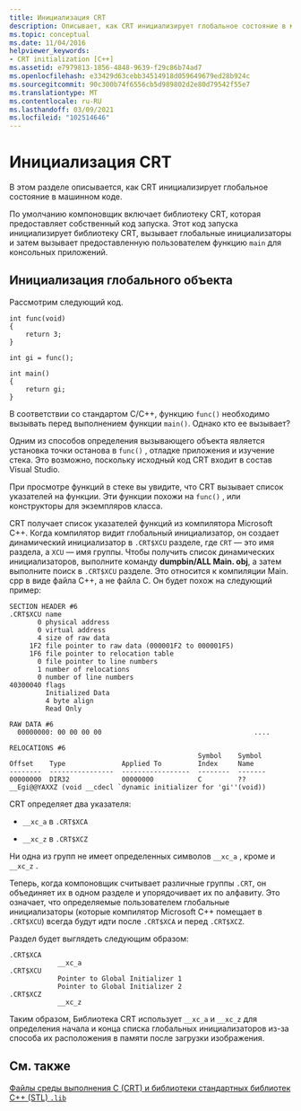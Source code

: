 ```yaml
---
title: Инициализация CRT
description: Описывает, как CRT инициализирует глобальное состояние в машинном коде.
ms.topic: conceptual
ms.date: 11/04/2016
helpviewer_keywords:
- CRT initialization [C++]
ms.assetid: e7979813-1856-4848-9639-f29c86b74ad7
ms.openlocfilehash: e33429d63cebb34514918d059649679ed28b924c
ms.sourcegitcommit: 90c300b74f6556cb5d989802d2e80d79542f55e7
ms.translationtype: MT
ms.contentlocale: ru-RU
ms.lasthandoff: 03/09/2021
ms.locfileid: "102514646"
---
```

# <a name="crt-initialization"></a>Инициализация CRT

В этом разделе описывается, как CRT инициализирует глобальное состояние в машинном коде.

По умолчанию компоновщик включает библиотеку CRT, которая предоставляет собственный код запуска. Этот код запуска инициализирует библиотеку CRT, вызывает глобальные инициализаторы и затем вызывает предоставленную пользователем функцию `main` для консольных приложений.

## <a name="initializing-a-global-object"></a>Инициализация глобального объекта

Рассмотрим следующий код.

```
int func(void)
{
    return 3;
}

int gi = func();

int main()
{
    return gi;
}
```

В соответствии со стандартом C/C++, функцию `func()` необходимо вызывать перед выполнением функции `main()`. Однако кто ее вызывает?

Одним из способов определения вызывающего объекта является установка точки останова в `func()` , отладке приложения и изучение стека. Это возможно, поскольку исходный код CRT входит в состав Visual Studio.

При просмотре функций в стеке вы увидите, что CRT вызывает список указателей на функции. Эти функции похожи на `func()` , или конструкторы для экземпляров класса.

CRT получает список указателей функций из компилятора Microsoft C++. Когда компилятор видит глобальный инициализатор, он создает динамический инициализатор в `.CRT$XCU` разделе, где `CRT` — это имя раздела, а `XCU` — имя группы. Чтобы получить список динамических инициализаторов, выполните команду **dumpbin/ALL Main. obj**, а затем выполните поиск в `.CRT$XCU` разделе. Это относится к компиляции Main. cpp в виде файла C++, а не файла C. Он будет похож на следующий пример:

```
SECTION HEADER #6
.CRT$XCU name
       0 physical address
       0 virtual address
       4 size of raw data
     1F2 file pointer to raw data (000001F2 to 000001F5)
     1F6 file pointer to relocation table
       0 file pointer to line numbers
       1 number of relocations
       0 number of line numbers
40300040 flags
         Initialized Data
         4 byte align
         Read Only

RAW DATA #6
  00000000: 00 00 00 00                                      ....

RELOCATIONS #6
                                               Symbol    Symbol
Offset    Type              Applied To         Index     Name
--------  ----------------  -----------------  --------  -------
00000000  DIR32             00000000           C         ??__Egi@@YAXXZ (void __cdecl `dynamic initializer for 'gi''(void))
```

CRT определяет два указателя:

- `__xc_a` в `.CRT$XCA`

- `__xc_z` в `.CRT$XCZ`

Ни одна из групп не имеет определенных символов `__xc_a` , кроме и `__xc_z` .

Теперь, когда компоновщик считывает различные группы `.CRT`, он объединяет их в одном разделе и упорядочивает их по алфавиту. Это означает, что определяемые пользователем глобальные инициализаторы (которые компилятор Microsoft C++ помещает в `.CRT$XCU`) всегда будут идти после `.CRT$XCA` и перед `.CRT$XCZ`.

Раздел будет выглядеть следующим образом:

```
.CRT$XCA
            __xc_a
.CRT$XCU
            Pointer to Global Initializer 1
            Pointer to Global Initializer 2
.CRT$XCZ
            __xc_z
```

Таким образом, Библиотека CRT использует `__xc_a` и `__xc_z` для определения начала и конца списка глобальных инициализаторов из-за способа их расположения в памяти после загрузки изображения.

## <a name="see-also"></a>См. также

[Файлы среды выполнения C (CRT) и библиотеки стандартных библиотек C++ (STL) `.lib`](../c-runtime-library/crt-library-features.md)
